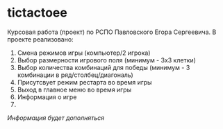 # tictactoee
Курсовая работа (проект) по РСПО Павловского Егора Сергеевича.
В проекте реализовано:
1. Смена режимов игры (компьютер/2 игрока)
2. Выбор размерности игрового поля (минимум - 3х3 клетки)
3. Выбор количества комбинаций для победы (минимум - 3 комбинации в ряд/столбец/диагональ)
4. Присутсвует режим рестарта во время игры
5. Выход в главное меню во время игры
6. Информация о игре
7. 
*Информация будет дополняться*
